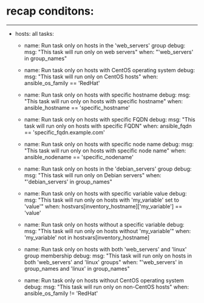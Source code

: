 # recap conditons:
---
- hosts: all
  tasks:
    - name: Run task only on hosts in the 'web_servers' group
      debug:
        msg: "This task will run only on web servers"
      when: "'web_servers' in group_names"

    - name: Run task only on hosts with CentOS operating system
      debug:
        msg: "This task will run only on CentOS hosts"
      when: ansible_os_family == 'RedHat'

    - name: Run task only on hosts with specific hostname
      debug:
        msg: "This task will run only on hosts with specific hostname"
      when: ansible_hostname == 'specific_hostname'

    - name: Run task only on hosts with specific FQDN
      debug:
        msg: "This task will run only on hosts with specific FQDN"
      when: ansible_fqdn == 'specific_fqdn.example.com'

    - name: Run task only on hosts with specific node name
      debug:
        msg: "This task will run only on hosts with specific node name"
      when: ansible_nodename == 'specific_nodename'

    - name: Run task only on hosts in the 'debian_servers' group
      debug:
        msg: "This task will run only on Debian servers"
      when: "'debian_servers' in group_names"

    - name: Run task only on hosts with specific variable value
      debug:
        msg: "This task will run only on hosts with 'my_variable' set to 'value'"
      when: hostvars[inventory_hostname]['my_variable'] == 'value'

    - name: Run task only on hosts without a specific variable
      debug:
        msg: "This task will run only on hosts without 'my_variable'"
      when: 'my_variable' not in hostvars[inventory_hostname]

    - name: Run task only on hosts with both 'web_servers' and 'linux' group membership
      debug:
        msg: "This task will run only on hosts in both 'web_servers' and 'linux' groups"
      when: "'web_servers' in group_names and 'linux' in group_names"

    - name: Run task only on hosts without CentOS operating system
      debug:
        msg: "This task will run only on non-CentOS hosts"
      when: ansible_os_family != 'RedHat'

